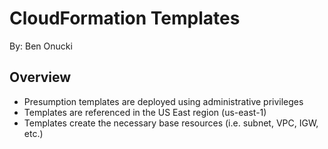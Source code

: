 # CloudFormation Templates
By: Ben Onucki

## Overview
- Presumption templates are deployed using administrative privileges
- Templates are referenced in the US East region (us-east-1)
- Templates create the necessary base resources (i.e. subnet, VPC, IGW, etc.)
